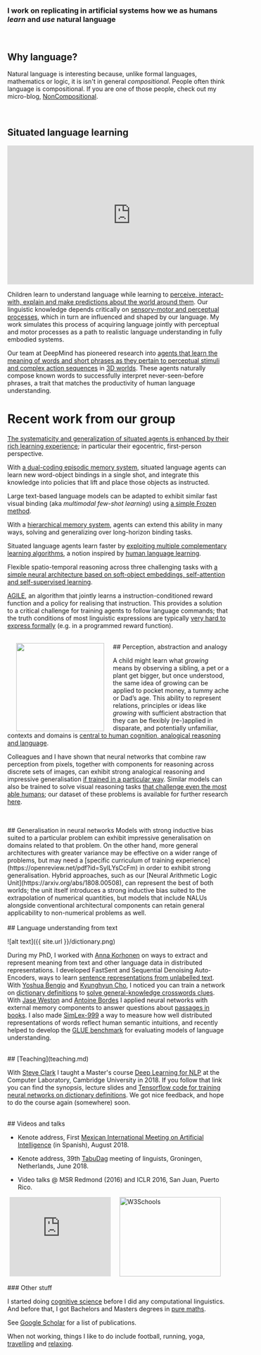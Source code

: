 

### I work on replicating in artificial systems how we as humans ***learn*** and ***use*** natural language
<br/>

## Why language?

Natural language is interesting because, unlike formal languages, mathematics or logic, it is isn't in general *compositional*. People often think language is compositional. If you are one of those people, check out my micro-blog, [NonCompositional](noncompositional.md).

<br/>

## Situated language learning

<div style="float: left;">
<iframe width="560" height="315" src="https://www.youtube.com/embed/iuihBGAGI3M" title="YouTube video player" frameborder="0" allow="accelerometer; autoplay=True; clipboard-write; encrypted-media; gyroscope; picture-in-picture" allowfullscreen></iframe>
</div>

<div style="clear:both;"></div>

Children learn to understand language while learning to [perceive, interact-with, explain and make predictions about the world around them](http://psycnet.apa.org/record/1973-30971-000). Our linguistic knowledge depends critically on [sensory-motor and perceptual processes](https://www.tandfonline.com/doi/abs/10.1080/17470210701623605), which in turn are influenced and shaped by our language. My work simulates this process of acquiring language jointly with perceptual and motor processes as a path to realistic language understanding in fully embodied systems. 

Our team at DeepMind has pioneered research into [agents that learn the meaning of words and short phrases as they pertain to perceptual stimuli and complex action sequences](https://arxiv.org/abs/1910.00571) in [3D worlds](https://github.com/deepmind/lab). These agents naturally compose known words to successfully interpret never-seen-before phrases, a trait that matches the productivity of human language understanding. 

# Recent work from our group

[The systematicity and generalization of situated agents is enhanced by their rich learning experience](https://arxiv.org/abs/1910.00571); in particular their egocentric, first-person perspective.

With [a dual-coding episodic memory system](https://arxiv.org/abs/2009.01719), situated language agents can learn new word-object bindings in a single shot, and integrate this knowledge into policies that lift and place those objects as instructed.

Large text-based language models can be adapted to exhibit similar fast visual binding (aka *multimodal few-shot learning*) using [a simple Frozen method](https://arxiv.org/abs/2106.13884).

With a [hierarchical memory system](https://openreview.net/forum?id=wfiVgITyCC_&referrer=%5BAuthor%20Console%5D(%2Fgroup%3Fid%3DNeurIPS.cc%2F2021%2FConference%2FAuthors%23your-submissions)), agents can extend this ability in many ways, solving and generalizing over long-horizon binding tasks.

Situated language agents learn faster by [exploiting multiple complementary learning algorithms](https://arxiv.org/abs/1710.09867), a notion inspired by [human language learning](https://www.ncbi.nlm.nih.gov/pubmed/7624455). 

Flexible spatio-temporal reasoning across three challenging tasks with [a simple neural architecture based on soft-object embeddings, self-attention and self-supervised learning](https://openreview.net/forum?id=lHmhW2zmVN&referrer=%5BAuthor%20Console%5D(%2Fgroup%3Fid%3DNeurIPS.cc%2F2021%2FConference%2FAuthors%23your-submissions)).

[AGILE](https://arxiv.org/pdf/1806.01946.pdf), an algorithm that jointly learns a instruction-conditioned reward function and a policy for realising that instruction. This provides a solution to a critical challenge for training agents to follow language commands; that the truth conditions of most linguistic expressions are typically [very hard to express formally](https://en.wikipedia.org/wiki/Philosophical_Investigations) (e.g. in a programmed reward function). 

<br/>
## Perception, abstraction and analogy

<img align="left" src="matrices-opt.gif" width="200" hspace="20">

A child might learn what *growing* means by observing a sibling, a pet or a plant get bigger, but once understood, the same idea of growing can be applied to pocket money, a tummy ache or Dad’s age. This ability to represent relations, principles or ideas like *growing* with sufficient abstraction that they can be flexibly (re-)applied in disparate, and potentially unfamiliar, contexts and domains is [central to human cognition, analogical reasoning and language](https://www.youtube.com/watch?v=n8m7lFQ3njk). 

Colleagues and I have shown that neural networks that combine raw perception from pixels, together with components for reasoning across discrete sets of images, can exhibit strong analogical reasoning and impressive generalisation [if trained in a particular way](https://openreview.net/pdf?id=SylLYsCcFm). Similar models can also be trained to solve visual reasoning tasks [that challenge even the most able humans](https://arxiv.org/abs/1807.04225); our dataset of these problems is available for further research [here](https://github.com/deepmind/abstract-reasoning-matrices).

<br/>
<br/>
## Generalisation in neural networks
Models with strong inductive bias suited to a particular problem can exhibit impressive generalisation on domains related to that problem. On the other hand, more general architectures with greater variance may be effective on a wider range of problems, but may need a [specific curriculum of training experience](https://openreview.net/pdf?id=SylLYsCcFm) in order to exhibit strong generalisation. Hybrid approaches, such as our [Neural Arithmetic Logic Unit](https://arxiv.org/abs/1808.00508), can represent the best of both worlds; the unit itself introduces a strong inductive bias suited to the extrapolation of numerical quantities, but models that include NALUs alongside conventional architectural components can retain general applicability to non-numerical problems as well.

<br/>
<br/>
## Language understanding from text

![alt text]({{ site.url }}/dictionary.png)

During my PhD, I worked with [Anna Korhonen](http://www.cl.cam.ac.uk/~alk23/) on ways to extract and represent meaning from text and other language data in distributed representations. I developed FastSent and Sequential Denoising Auto-Encoders, ways to learn [sentence representations from unlabelled text](http://www.aclweb.org/anthology/N16-1162). With [Yoshua Bengio](http://www.iro.umontreal.ca/~bengioy/yoshua_en/) and [Kyunghyun Cho](http://www.kyunghyuncho.me/home), I noticed you can train a network on [dictionary definitions](http://www.aclweb.org/anthology/Q16-1002) to [solve general-knowledge crosswords clues](https://docs.google.com/gview?url=http://www.cl.cam.ac.uk/~fh295/crossword.pdf). With [Jase Weston](https://research.fb.com/people/weston-jason/) and [Antoine Bordes](https://research.fb.com/people/bordes-antoine/) I applied neural networks with external memory components to answer questions about [passages in books](https://arxiv.org/pdf/1511.02301.pdf). I also made [SimLex-999](simlex.html) a way to measure how well distributed representations of words reflect human semantic intuitions, and recently helped to develop the [GLUE benchmark](https://gluebenchmark.com/) for evaluating models of language understanding.    

<br/>
## [Teaching](teaching.md)


With [Steve Clark](https://sites.google.com/site/stephenclark609/) I taught a Master's course [Deep Learning for NLP](teaching.md) at the Computer Laboratory, Cambridge University in 2018. If you follow that link you can find the synopsis, lecture slides and [Tensorflow code for training neural networks on dictionary definitions](https://github.com/fh295/Cambridge_DL4NLP). We got nice feedback, and hope to do the course again (somewhere) soon. 

<br/>
## Videos and talks

* Kenote address, First [Mexican International Meeting on Artificial Intelligence](https://riiaa.org/transmision/) (in Spanish), August 2018.

* Kenote address, 39th [TabuDag](https://www.let.rug.nl/tabudag/keynotes.php) meeting of linguists, Groningen, Netherlands, June 2018. 

* Video talks @ MSR Redmond (2016) and ICLR 2016, San Juan, Puerto Rico.
<div style="float: left; margin-left: 5px;">
<iframe width="230" height="180" src="https://www.youtube.com/embed/a0BVuPCjqyg?start=10" frameborder="0" allow="autoplay; encrypted-media" allowfullscreen></iframe>
</div>
<div style="float: left; margin-left: 20px;">
<a href="http://videolectures.net/iclr2016_hill_goldilocks_principle/">
<img border="0" alt="W3Schools" src="http://videolectures.net/iclr2016_hill_goldilocks_principle/thumb.jpg" width="230" height="180"></a>
</div>
<div style="clear:both;"></div>

<br/>
### Other stuff

I started doing [cognitive science](https://onlinelibrary.wiley.com/doi/abs/10.1111/cogs.12076) before I did any computational linguistics. And before that, I got Bachelors and Masters degrees in [pure maths](https://www.ox.ac.uk/admissions/undergraduate/courses-listing/mathematics-and-philosophy?wssl=1).

See [Google Scholar](https://scholar.google.com/citations?user=4HLUnhIAAAAJ&hl=en) for a list of publications.

When not working, things I like to do include football, running, yoga, [travelling](http://www.roadjunky.com/2078/backpackers-behind-bars-a-morning-in-quito-prison/) and [relaxing](http://www.roadjunky.com/2087/zen-at-work-vipassana-an-indian-meditation-bootcamp/).


